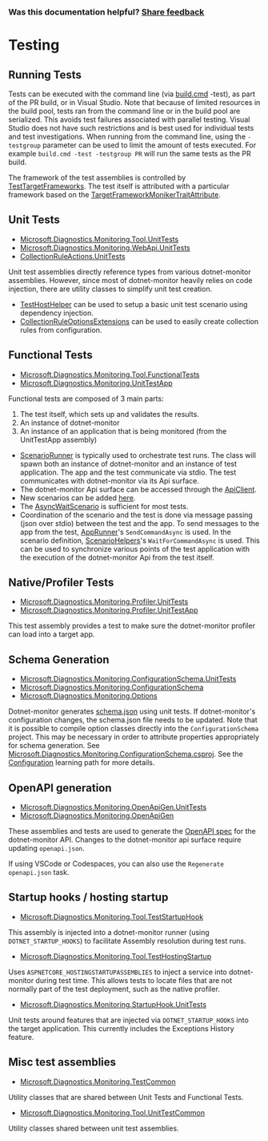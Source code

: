 
### Was this documentation helpful? [Share feedback](https://www.research.net/r/DGDQWXH?src=documentation%2FlearningPath%2Ftesting)

# Testing

## Running Tests

Tests can be executed with the command line (via [build.cmd](../../Build.cmd) -test), as part of the PR build, or in Visual Studio. Note that because of limited resources in the build pool, tests ran from the command line or in the build pool are serialized. This avoids test failures associated with parallel testing. Visual Studio does not have such restrictions and is best used for individual tests and test investigations. When running from the command line, using the `-testgroup` parameter can be used to limit the amount of tests executed. For example `build.cmd -test -testgroup PR` will run the same tests as the PR build.

The framework of the test assemblies is controlled by [TestTargetFrameworks](../../eng/Versions.props). The test itself is attributed with a particular framework based on the [TargetFrameworkMonikerTraitAttribute](../../src/Tests/Microsoft.Diagnostics.Monitoring.TestCommon/TargetFrameworkMonikerTraitAttribute.cs).

## Unit Tests

- [Microsoft.Diagnostics.Monitoring.Tool.UnitTests](../../src/Tests/Microsoft.Diagnostics.Monitoring.Tool.UnitTests)
- [Microsoft.Diagnostics.Monitoring.WebApi.UnitTests](../../src/Tests/Microsoft.Diagnostics.Monitoring.WebApi.UnitTests/)
- [CollectionRuleActions.UnitTests](../../src/Tests/CollectionRuleActions.UnitTests/)

Unit test assemblies directly reference types from various dotnet-monitor assemblies. However, since most of dotnet-monitor heavily relies on code injection, there are utility classes to simplify unit test creation. 

- [TestHostHelper](../../src/Tests/Microsoft.Diagnostics.Monitoring.Tool.UnitTestCommon/TestHostHelper.cs) can be used to setup a basic unit test scenario using dependency injection.
- [CollectionRuleOptionsExtensions](../../src/Tests/Microsoft.Diagnostics.Monitoring.Tool.UnitTestCommon/Options/CollectionRuleOptionsExtensions.cs) can be used to easily create collection rules from configuration.

## Functional Tests

- [Microsoft.Diagnostics.Monitoring.Tool.FunctionalTests](../../src/Tests/Microsoft.Diagnostics.Monitoring.Tool.FunctionalTests)
- [Microsoft.Diagnostics.Monitoring.UnitTestApp](../../src/Tests/Microsoft.Diagnostics.Monitoring.UnitTestApp/)

Functional tests are composed of 3 main parts:
1. The test itself, which sets up and validates the results.
1. An instance of dotnet-monitor
1. An instance of an application that is being monitored (from the UnitTestApp assembly)

* [ScenarioRunner](../../src/Tests/Microsoft.Diagnostics.Monitoring.Tool.FunctionalTests/Runners/ScenarioRunner.cs) is typically used to orchestrate test runs. The class will spawn both an instance of dotnet-monitor and an instance of test application. The app and the test communicate via stdio. The test communicates with dotnet-monitor via its Api surface.
* The dotnet-monitor Api surface can be accessed through the [ApiClient](https://github.com/dotnet/dotnet-monitor/blob/main/src/Tests/Microsoft.Diagnostics.Monitoring.Tool.FunctionalTests/HttpApi/ApiClient.cs).
* New scenarios can be added [here](../../src/Tests/Microsoft.Diagnostics.Monitoring.UnitTestApp/Scenarios/).
* The [AsyncWaitScenario](https://github.com/dotnet/dotnet-monitor/blob/main/src/Tests/Microsoft.Diagnostics.Monitoring.UnitTestApp/Scenarios/AsyncWaitScenario.cs) is sufficient for most tests.
* Coordination of the scenario and the test is done via message passing (json over stdio) between the test and the app. To send messages to the app from the test, [AppRunner](../../src/Tests/Microsoft.Diagnostics.Monitoring.TestCommon/Runners/AppRunner.cs)'s `SendCommandAsync` is used. In the scenario definition, [ScenarioHelpers](../../src/Tests/Microsoft.Diagnostics.Monitoring.UnitTestApp/ScenarioHelpers.cs)'s `WaitForCommandAsync` is used. This can be used to synchronize various points of the test application with the execution of the dotnet-monitor Api from the test itself.

## Native/Profiler Tests

- [Microsoft.Diagnostics.Monitoring.Profiler.UnitTests](../../src/Tests/Microsoft.Diagnostics.Monitoring.Profiler.UnitTests/)
- [Microsoft.Diagnostics.Monitoring.Profiler.UnitTestApp](../../src/Tests/Microsoft.Diagnostics.Monitoring.Profiler.UnitTestApp/)

This test assembly provides a test to make sure the dotnet-monitor profiler can load into a target app.

## Schema Generation

- [Microsoft.Diagnostics.Monitoring.ConfigurationSchema.UnitTests](../../src/Tests/Microsoft.Diagnostics.Monitoring.ConfigurationSchema.UnitTests/)
- [Microsoft.Diagnostics.Monitoring.ConfigurationSchema](../../src/Tests/Microsoft.Diagnostics.Monitoring.ConfigurationSchema/)
- [Microsoft.Diagnostics.Monitoring.Options](../../src/Microsoft.Diagnostics.Monitoring.Options)

Dotnet-monitor generates [schema.json](../../documentation/schema.json) using unit tests. If dotnet-monitor's configuration changes, the schema.json file needs to be updated.
Note that it is possible to compile option classes directly into the `ConfigurationSchema` project. This may be necessary in order to attribute properties appropriately for schema generation. See [Microsoft.Diagnostics.Monitoring.ConfigurationSchema.csproj](../../src/Tests/Microsoft.Diagnostics.Monitoring.ConfigurationSchema/Microsoft.Diagnostics.Monitoring.ConfigurationSchema.csproj). See the [Configuration](./configuration.md#how-configuration-works) learning path for more details.

## OpenAPI generation

- [Microsoft.Diagnostics.Monitoring.OpenApiGen.UnitTests](../../src/Tests/Microsoft.Diagnostics.Monitoring.OpenApiGen.UnitTests/)
- [Microsoft.Diagnostics.Monitoring.OpenApiGen](../../src/Tests/Microsoft.Diagnostics.Monitoring.OpenApiGen/)

These assemblies and tests are used to generate the [OpenAPI spec](../../documentation/openapi.json) for the dotnet-monitor API. Changes to the dotnet-monitor api surface require updating `openapi.json`.

If using VSCode or Codespaces, you can also use the `Regenerate openapi.json` task.

## Startup hooks / hosting startup

- [Microsoft.Diagnostics.Monitoring.Tool.TestStartupHook](../../src/Tests/Microsoft.Diagnostics.Monitoring.Tool.TestStartupHook/)

This assembly is injected into a dotnet-monitor runner (using `DOTNET_STARTUP_HOOKS`) to facilitate Assembly resolution during test runs.

- [Microsoft.Diagnostics.Monitoring.Tool.TestHostingStartup](../../src/Tests/Microsoft.Diagnostics.Monitoring.Tool.TestHostingStartup/)

Uses `ASPNETCORE_HOSTINGSTARTUPASSEMBLIES` to inject a service into dotnet-monitor during test time. This allows tests to locate files that are not normally part of the test deployment,
such as the native profiler.

- [Microsoft.Diagnostics.Monitoring.StartupHook.UnitTests](../../src/Tests/Microsoft.Diagnostics.Monitoring.StartupHook.UnitTests/)

Unit tests around features that are injected via `DOTNET_STARTUP_HOOKS` into the target application. This currently includes the Exceptions History feature.

## Misc test assemblies

- [Microsoft.Diagnostics.Monitoring.TestCommon](../../src/Tests/Microsoft.Diagnostics.Monitoring.TestCommon/)

Utility classes that are shared between Unit Tests and Functional Tests.

- [Microsoft.Diagnostics.Monitoring.Tool.UnitTestCommon](../../src/Tests/Microsoft.Diagnostics.Monitoring.Tool.UnitTestCommon/)

Utility classes shared between unit test assemblies.
